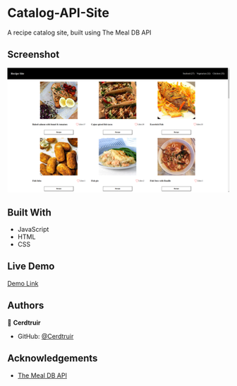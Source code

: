 # Catalog-API-Site

A recipe catalog site, built using The Meal DB API

## Screenshot

![Screenshot](recipe-screenshot.png)

## Built With

- JavaScript
- HTML
- CSS

## Live Demo

[Demo Link](https://cerdtruir.github.io/Catalog-API/)

## Authors

👤 **Cerdtruir**

- GitHub: [@Cerdtruir](https://github.com/Cerdtruir)

## Acknowledgements 

- [The Meal DB API](https://www.themealdb.com/)
